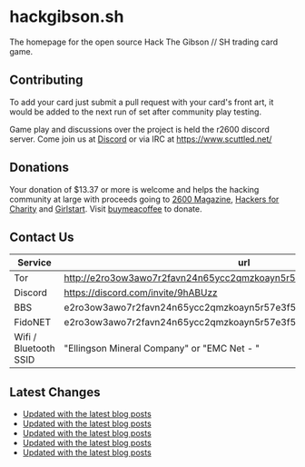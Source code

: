 # hackgibson.sh
The homepage for the open source Hack The Gibson // SH trading card game.


## Contributing

To add your card just submit a pull request with your card's front art, it would be added to the next run of set after community play testing.

Game play and discussions over the project is held the r2600 discord server. Come join us at [Discord](https://discord.com/invite/9hABUzz) or via IRC at https://www.scuttled.net/


## Donations

Your donation of $13.37 or more is welcome and helps the hacking community at large with proceeds going to [2600 Magazine](https://2600.com/), [Hackers for Charity](https://hackersforcharity.org) and [Girlstart](https://girlstart.org).  Visit [buymeacoffee](https://www.buymeacoffee.com/hackgibson.sh) to donate.


## Contact Us

Service | url
-|-
Tor | http://e2ro3ow3awo7r2favn24n65ycc2qmzkoayn5r57e3f56nvjwdcgg32ad.onion
Discord | https://discord.com/invite/9hABUzz
BBS | e2ro3ow3awo7r2favn24n65ycc2qmzkoayn5r57e3f56nvjwdcgg32ad.onion:23
FidoNET | e2ro3ow3awo7r2favn24n65ycc2qmzkoayn5r57e3f56nvjwdcgg32ad.onion:24554
Wifi / Bluetooth SSID | "Ellingson Mineral Company" or "EMC Net - <fidonet address>"

## Latest Changes
<!-- BLOG-POST-LIST:START -->
- [Updated with the latest blog posts](https://github.com/DFW2600/hackgibson.sh/commit/e2a3909a2a354116de6cbbea9879c95625e50681)
- [Updated with the latest blog posts](https://github.com/DFW2600/hackgibson.sh/commit/3449df1d59547ad2a6335c6e116e5af02a4e9eda)
- [Updated with the latest blog posts](https://github.com/DFW2600/hackgibson.sh/commit/62ed8327e5d86e8395ad99f009d56e898d722ea3)
- [Updated with the latest blog posts](https://github.com/DFW2600/hackgibson.sh/commit/1a243c2dfc76ac60769fd4ceb873b8baa0b99806)
- [Updated with the latest blog posts](https://github.com/DFW2600/hackgibson.sh/commit/7b801b56e9b1c87f95fd223dc0e143f5d6cf294b)
<!-- BLOG-POST-LIST:END -->
